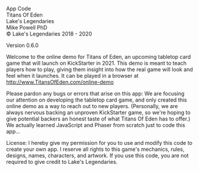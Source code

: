 App Code  
Titans Of Eden  
Lake's Legendaries  
Mike Powell PhD  
© Lake's Legendaries 2018 - 2020  
  
Version 0.6.0  
  
Welcome to the online demo for Titans of Eden, an upcoming tabletop card game that will launch on KickStarter in 2021. This demo is meant to teach players how to play, giving them insight into how the real game will look and feel when it launches. It can be played in a browser at http://www.TitansOfEden.com/online-demo  
  
Please pardon any bugs or errors that arise on this app: We are focusing our attention on developing the tabletop card game, and only created this online demo as a way to reach out to new players. (Personally, we are always nervous backing an unproven KickStarter game, so we're hoping to give potential backers an honest taste of what Titans Of Eden has to offer.) We actually learned JavaScript and Phaser from scratch just to code this app...  
  
License: I hereby give my permission for you to use and modify this code to create your own app. I reserve all rights to this game's mechanics, rules, designs, names, characters, and artwork. If you use this code, you are not required to give credit to Lake's Legendaries.  